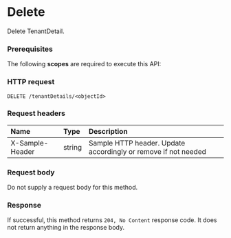 # Delete

Delete TenantDetail.
### Prerequisites
The following **scopes** are required to execute this API: 
### HTTP request
<!-- { "blockType": "ignored" } -->
```http
DELETE /tenantDetails/<objectId>

```
### Request headers
| Name       | Type | Description|
|:---------------|:--------|:----------|
| X-Sample-Header  | string  | Sample HTTP header. Update accordingly or remove if not needed|

### Request body
Do not supply a request body for this method.


### Response
If successful, this method returns `204, No Content` response code. It does not return anything in the response body.


<!-- uuid: b143eb7e-5a98-4d1b-80ce-d4578a5e2e44
2015-10-16 16:12:42 UTC -->
<!-- {
  "type": "#page.annotation",
  "description": "Delete",
  "keywords": "",
  "section": "documentation",
  "tocPath": ""
}-->